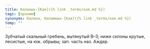 ```yaml
---
title: Каланых-[Кая]({% link _terms/кая.md %})
tags: [ороним]
synonyms: Калана, Каламных-[Кая]({% link _terms/кая.md %})
temp: ""
---
```


Зубчатый скальный гребень, вытянутый В–З; ниже склоны крутые, лесистые, на юж.
обрывы; зап. часть наз. Аждер.
